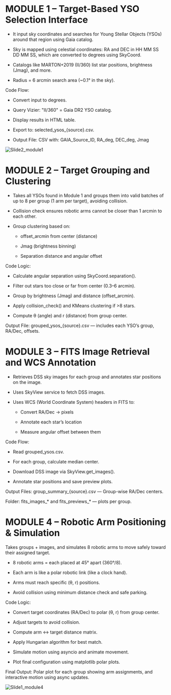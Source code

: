 # MODULE 1 – Target-Based YSO Selection Interface

* It input sky coordinates and searches for Young Stellar Objects (YSOs) around that region using Gaia catalog.

* Sky is mapped using celestial coordinates: RA and DEC in HH MM SS DD MM SS, which are converted to degrees using SkyCoord.

* Catalogs like MARTON+2019 (II/360) list star positions, brightness (Jmag), and more.

* Radius = 6 arcmin search area (~0.1° in the sky).

 Code Flow:
* Convert input to degrees.

* Query Vizier: "II/360" = Gaia DR2 YSO catalog.

* Display results in HTML table.

* Export to: selected_ysos_{source}.csv.

* Output File: CSV with: GAIA_Source_ID, RA_deg, DEC_deg, Jmag

![Slide2_module1](https://github.com/user-attachments/assets/12c79052-b4ba-477a-883f-b4ca1fa4e3ce)

# MODULE 2 – Target Grouping and Clustering

* Takes all YSOs found in Module 1 and groups them into valid batches of up to 8 per group (1 arm per target), avoiding collision.

* Collision check ensures robotic arms cannot be closer than 1 arcmin to each other.

* Group clustering based on:

  * offset_arcmin from center (distance)

  * Jmag (brightness binning)

  * Separation distance and angular offset

Code Logic:

* Calculate angular separation using SkyCoord.separation().

* Filter out stars too close or far from center (0.3–6 arcmin).

* Group by brightness (Jmag) and distance (offset_arcmin).

* Apply collision_check() and KMeans clustering if >8 stars.

* Compute θ (angle) and r (distance) from group center.

Output File: grouped_ysos_{source}.csv — includes each YSO’s group, RA/Dec, offsets.

# MODULE 3 – FITS Image Retrieval and WCS Annotation

* Retrieves DSS sky images for each group and annotates star positions on the image.

* Uses SkyView service to fetch DSS images.

* Uses WCS (World Coordinate System) headers in FITS to:

  * Convert RA/Dec → pixels

  * Annotate each star’s location

  * Measure angular offset between them

Code Flow:
* Read grouped_ysos.csv.

* For each group, calculate median center.

* Download DSS image via SkyView.get_images().

* Annotate star positions and save preview plots.

Output Files: group_summary_{source}.csv — Group-wise RA/Dec centers.

Folder: fits_images_* and fits_previews_* — plots per group.

# MODULE 4 – Robotic Arm Positioning & Simulation

Takes groups + images, and simulates 8 robotic arms to move safely toward their assigned target.

* 8 robotic arms = each placed at 45° apart (360°/8).

* Each arm is like a polar robotic link (like a clock hand).

* Arms must reach specific (θ, r) positions.

* Avoid collision using minimum distance check and safe parking.

Code Logic:
* Convert target coordinates (RA/Dec) to polar (θ, r) from group center.

* Adjust targets to avoid collision.

* Compute arm ↔ target distance matrix.

* Apply Hungarian algorithm for best match.

* Simulate motion using asyncio and animate movement.

* Plot final configuration using matplotlib polar plots.

Final Output: Polar plot for each group showing arm assignments, and interactive motion using async updates.

![Slide1_module4](https://github.com/user-attachments/assets/a39a4e63-514d-4947-adbd-9e1ed60d6c83)













